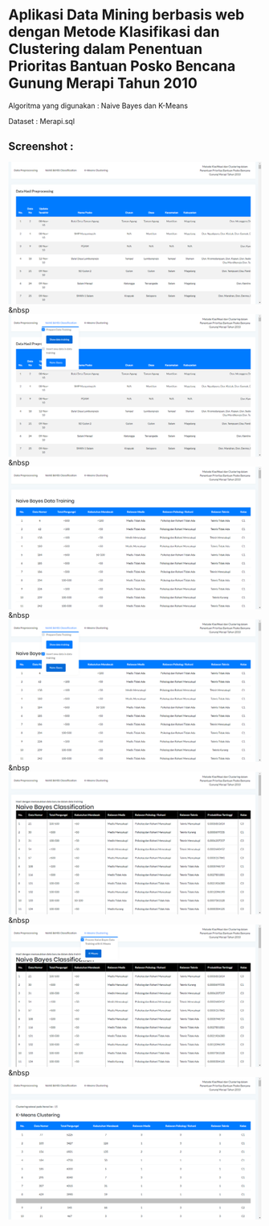 # Aplikasi Data Mining berbasis web dengan Metode Klasifikasi dan Clustering dalam Penentuan Prioritas Bantuan Posko Bencana Gunung Merapi Tahun 2010

Algoritma yang digunakan : Naive Bayes dan K-Means

Dataset : Merapi.sql

## Screenshot : 
<img src="https://github.com/16110274/datmin/blob/master/screenshot/1.png">&nbsp <br>
<img src="https://github.com/16110274/datmin/blob/master/screenshot/2.png">&nbsp <br>
<img src="https://github.com/16110274/datmin/blob/master/screenshot/3.png">&nbsp <br>
<img src="https://github.com/16110274/datmin/blob/master/screenshot/4.png">&nbsp <br>
<img src="https://github.com/16110274/datmin/blob/master/screenshot/5.png">&nbsp <br>
<img src="https://github.com/16110274/datmin/blob/master/screenshot/6.png">&nbsp <br>
<img src="https://github.com/16110274/datmin/blob/master/screenshot/7.png">
